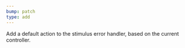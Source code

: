 ```yaml
---
bump: patch
type: add
---
```


Add a default action to the stimulus error handler, based on the current controller.
